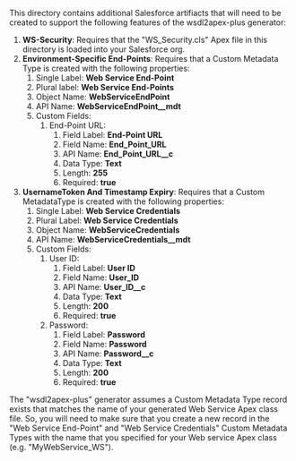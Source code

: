 This directory contains additional Salesforce artifiacts that will need to be created to support the following features of the wsdl2apex-plus generator:
 
1. **WS-Security**: Requires that the "WS_Security.cls" Apex file in this directory is loaded into your Salesforce org.
2. **Environment-Specific End-Points**: Requires that a Custom Metadata Type is created with the following properties:
   1. Single Label: **Web Service End-Point**
   2. Plural label: **Web Service End-Points**
   3. Object Name: **WebServiceEndPoint**
   4. API Name: **WebServiceEndPoint__mdt**
   5. Custom Fields:
        1. End-Point URL:
            1. Field Label: **End-Point URL**
            2. Field Name: **End_Point_URL**
            3. API Name: **End_Point_URL__c**
            4. Data Type: **Text**
            5. Length: **255**
            6. Required: **true**
3. **UsernameToken And Timestamp Expiry**:  Requires that a Custom MetadataType is created with the following properties:
   1. Single Label: **Web Service Credentials**
   2. Plural Label: **Web Service Credentials**
   3. Object Name: **WebServiceCredentials**
   4. API Name: **WebServiceCredentials__mdt**
   5. Custom Fields:
        1. User ID:
            1. Field Label: **User ID**
            2. Field Name: **User_ID**
            3. API Name: **User_ID__c**
            4. Data Type: **Text**
            5. Length: **200**
            6. Required: **true**
        2. Password:
            1. Field Label: **Password**
            2. Field Name: **Password**
            3. API Name: **Password__c**
            4. Data Type: **Text**
            5. Length: **200**
            6. Required: **true**
            
The "wsdl2apex-plus" generator assumes a Custom Metadata Type record exists that matches the name of your generated Web Service Apex class file.  So, you will need to make sure that you create a new record in the "Web Service End-Point" and "Web Service Credentials" Custom Metadata Types with the name that you specified for your Web service Apex class (e.g. "MyWebService_WS").   